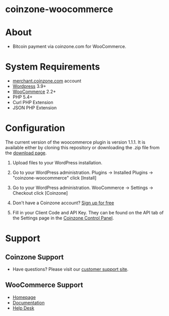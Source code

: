 # coinzone-woocommerce

#  About

  * Bitcoin payment via coinzone.com for WooCommerce.

#  System Requirements

  * [merchant.coinzone.com](https://merchant.coinzone.com/signup?source=woocommerce) account
  * [Wordpress](https://wordpress.org/about/requirements/) 3.9+
  * [WooCommerce](http://docs.woothemes.com/document/server-requirements/) 2.2+
  * PHP 5.4+
  * Curl PHP Extension
  * JSON PHP Extension

#  Configuration

The current version of the woocommerce plugin is version 1.1.1. It is available either by
cloning this repository or downloading the .zip file from the
[download page](https://github.com/CoinzoneBV/coinzone-woocommerce/releases/download/1.1.1/coinzone-woocommerce.zip).

1. Upload files to your WordPress installation.

2. Go to your WordPress administration. Plugins -&gt; Installed Plugins -&gt;
"coinzone-woocommerce" click [Install]

3. Go to your WordPress administration. WooCommerce -&gt; Settings -&gt; Checkout click [Coinzone]

4. Don't have a Coinzone account? [Sign up for free](https://merchant.coinzone.com/signup?source=woocommerce)

5. Fill in your Client Code and API Key. They can be found on the API tab of the Settings page in the [Coinzone Control Panel](https://merchant.coinzone.com/settings#apiTab).


#  Support

##  Coinzone Support

  * Have questions? Please visit our [customer support site](http://support.coinzone.com/).

##  WooCommerce Support

  * [Homepage](http://www.woothemes.com/woocommerce/)
  * [Documentation](http://docs.woothemes.com/)
  * [Help Desk](https://support.woothemes.com/hc/en-us)

